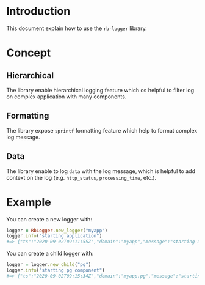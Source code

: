 # Introduction
This document explain how to use the `rb-logger` library.

# Concept
## Hierarchical
The library enable hierarchical logging feature which os helpful to filter log
on complex application with many components.

## Formatting
The library expose `sprintf` formatting feature which help to format complex
log message.

## Data
The library enable to log `data` with the log message, which is helpful to add
context on the log (e.g. `http_status`, `processing_time`, etc.).

# Example
You can create a new logger with:
```ruby
logger = RbLogger.new_logger("myapp")
logger.info("starting application")
#=> {"ts":"2020-09-02T09:11:55Z","domain":"myapp","message":"starting application","level":"info"}
```

You can create a child logger with:
```ruby
logger = logger.new_child("pg")
logger.info("starting pg component")
#=> {"ts":"2020-09-02T09:15:34Z","domain":"myapp.pg","message":"starting pg component","level":"info"}
```
